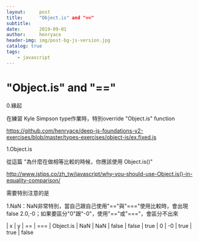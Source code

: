 ```yaml
---
layout:     post
title:      "Object.is" and "==" 
subtitle:   
date:       2019-09-01
author:     henryace
header-img: img/post-bg-js-version.jpg
catalog: true
tags:
    - javascript
---
```

# "Object.is" and "==" 

0.緣起

在練習 Kyle Simpson type作業時，特別override "Object.is" function

<https://github.com/henryace/deep-js-foundations-v2-exercises/blob/master/types-exercises/object-is/ex.fixed.js>

1.Object.is

從這篇 "為什麼在做相等比較的時候，你應該使用 Object.is()"

<http://www.jstips.co/zh_tw/javascript/why-you-should-use-Object.is()-in-equality-comparison/>

需要特別注意的是

1.NaN：NaN非常特別，當自己跟自己使用"=="與"==="使用比較時，會出現 false
2.0,-0；如果要區分"0"跟"-0"，使用"=="或"==="，會區分不出來

| x | y | == | === | Object.is
| NaN | NaN | false | false | true
| 0 | -0 | true | true | false
